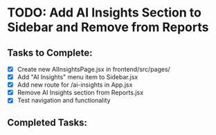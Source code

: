 # TODO: Add AI Insights Section to Sidebar and Remove from Reports

## Tasks to Complete:

- [x] Create new AIInsightsPage.jsx in frontend/src/pages/
- [x] Add "AI Insights" menu item to Sidebar.jsx
- [x] Add new route for /ai-insights in App.jsx
- [x] Remove AI Insights section from Reports.jsx
- [x] Test navigation and functionality

## Completed Tasks:
